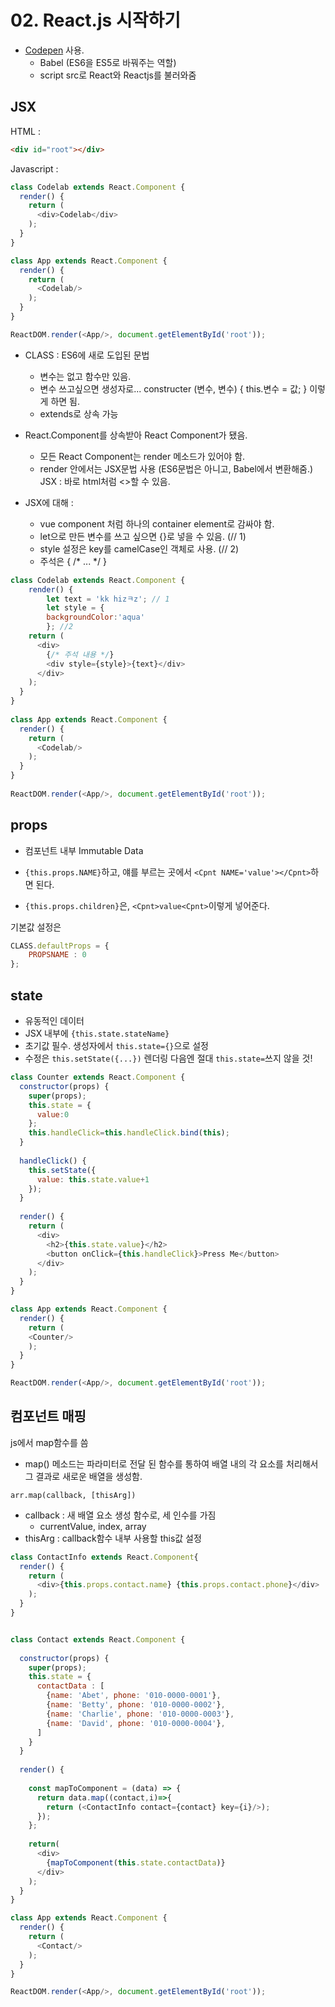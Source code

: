 # 02. React.js 시작하기

- [Codepen](https://codepen.io/) 사용.
  - Babel (ES6을 ES5로 바꿔주는 역할)
  - script src로 React와 Reactjs를 불러와줌



## JSX

HTML :

```html
<div id="root"></div>
```

Javascript :

```javascript
class Codelab extends React.Component {
  render() {
    return (
      <div>Codelab</div>
    );
  }
}

class App extends React.Component {
  render() {
    return (
      <Codelab/>
    );
  }
}

ReactDOM.render(<App/>, document.getElementById('root'));
```



- CLASS : ES6에 새로 도입된 문법

  - 변수는 없고 함수만 있음.
  - 변수 쓰고싶으면 생성자로...
    constructer (변수, 변수) {
    	this.변수 = 값;
    }
    이렇게 하면 됨.
  - extends로 상속 가능

- React.Component를 상속받아 React Component가 됐음.

  - 모든 React Component는 render 메소드가 있어야 함.
  - render 안에서는 JSX문법 사용 (ES6문법은 아니고, Babel에서 변환해줌.) JSX : 바로 html처럼 <>할 수 있음.

- JSX에 대해 :

  - vue component 처럼 하나의 container element로 감싸야 함.
  - let으로 만든 변수를 쓰고 싶으면 {}로 넣을 수 있음. (// 1)
  - style 설정은 key를 camelCase인 객체로 사용. (// 2)
  - 주석은 { /* ... */ }


```javascript
class Codelab extends React.Component {
    render() {
        let text = 'kk hizㅋz'; // 1
		let style = {
        backgroundColor:'aqua'
    	}; //2
    return (
      <div>
        {/* 주석 내용 */}
        <div style={style}>{text}</div>
      </div>
    );
  }
}
  
class App extends React.Component {
  render() {
    return (
      <Codelab/>
    );
  }
}
  
ReactDOM.render(<App/>, document.getElementById('root'));
```

  

  

## props

- 컴포넌트 내부 Immutable Data

- `{this.props.NAME}`하고, 얘를 부르는 곳에서
  `<Cpnt NAME='value'></Cpnt>`하면 된다.
- `{this.props.children}`은, `<Cpnt>value<Cpnt>`이렇게 넣어준다. 



기본값 설정은

``` javascript
CLASS.defaultProps = {
	PROPSNAME : 0
};
```





  ## state

- 유동적인 데이터
- JSX 내부에 `{this.state.stateName}`
- 초기값 필수. 생성자에서 `this.state={}`으로 설정
- 수정은 `this.setState({...})` 렌더링 다음엔 절대 `this.state=`쓰지 않을 것!



 ```javascript
 class Counter extends React.Component {
   constructor(props) {
     super(props);
     this.state = {
       value:0
     };
     this.handleClick=this.handleClick.bind(this);
   }
   
   handleClick() {
     this.setState({
       value: this.state.value+1
     });
   }
   
   render() {
     return (
       <div>
         <h2>{this.state.value}</h2>
         <button onClick={this.handleClick}>Press Me</button>
       </div>
     );
   }
 }
 
 class App extends React.Component {
   render() {
     return (
     <Counter/>
     );
   }
 }
 
 ReactDOM.render(<App/>, document.getElementById('root'));
 ```





## 컴포넌트 매핑

js에서 map함수를 씀

- map() 메소드는 파라미터로 전달 된 함수를 통하여 배열 내의 각 요소를 처리해서 그 결과로 새로운 배열을 생성함.



`arr.map(callback, [thisArg])`

- callback : 새 배열 요소 생성 함수로, 세 인수를 가짐
  - currentValue, index, array
- thisArg : callback함수 내부 사용할 this값 설정



```javascript
class ContactInfo extends React.Component{
  render() {
    return (
      <div>{this.props.contact.name} {this.props.contact.phone}</div>
    );
  }
}


class Contact extends React.Component {
  
  constructor(props) {
    super(props);
    this.state = {
      contactData : [
        {name: 'Abet', phone: '010-0000-0001'},
        {name: 'Betty', phone: '010-0000-0002'},
        {name: 'Charlie', phone: '010-0000-0003'},
        {name: 'David', phone: '010-0000-0004'},
      ]
    }
  }
  
  render() {
    
    const mapToComponent = (data) => {
      return data.map((contact,i)=>{
        return (<ContactInfo contact={contact} key={i}/>);
      });
    };
    
    return(
      <div>
        {mapToComponent(this.state.contactData)}
      </div>
    );
  }
}

class App extends React.Component {
  render() {
    return (
      <Contact/>
    );
  }
}

ReactDOM.render(<App/>, document.getElementById('root'));
```


